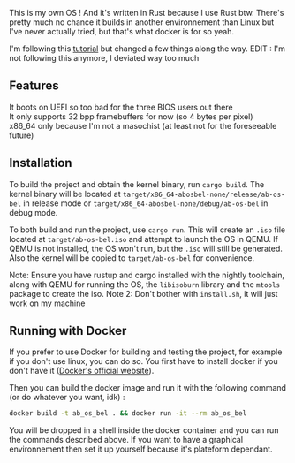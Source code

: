 This is my own OS ! And it's written in Rust because I use Rust btw.
There's pretty much no chance it builds in another environnement than Linux but I've never actually tried, but that's what docker is for so yeah.

I'm following this [tutorial](https://os.phil-opp.com/) but changed ~~a few~~ things along the way.
EDIT : I'm not following this anymore, I deviated way too much

## Features
It boots on UEFI so too bad for the three BIOS users out there  
It only supports 32 bpp framebuffers for now (so 4 bytes per pixel)  
x86_64 only because I'm not a masochist (at least not for the foreseeable future)

## Installation

To build the project and obtain the kernel binary, run `cargo build`. The kernel binary will be located at `target/x86_64-abosbel-none/release/ab-os-bel` in release mode or `target/x86_64-abosbel-none/debug/ab-os-bel` in debug mode. 

To both build and run the project, use `cargo run`. This will create an `.iso` file located at `target/ab-os-bel.iso` and attempt to launch the OS in QEMU. If QEMU is not installed, the OS won't run, but the `.iso` will still be generated. Also the kernel will be copied to `target/ab-os-bel` for convenience.

Note: Ensure you have rustup and cargo installed with the nightly toolchain, along with QEMU for running the OS, the `libisoburn` library and the `mtools` package to create the iso.
Note 2: Don't bother with `install.sh`, it will just work on my machine

## Running with Docker

If you prefer to use Docker for building and testing the project, for example if you don't use linux, you can do so. You first have to install docker if you don't have it ([Docker's official website](https://www.docker.com/products/docker-desktop)).

Then you can build the docker image and run it with the following command (or do whatever you want, idk) :

```bash
docker build -t ab_os_bel . && docker run -it --rm ab_os_bel
```

You will be dropped in a shell inside the docker container and you can run the commands described above. If you want to have a graphical environnement then set it up yourself because it's plateform dependant.
